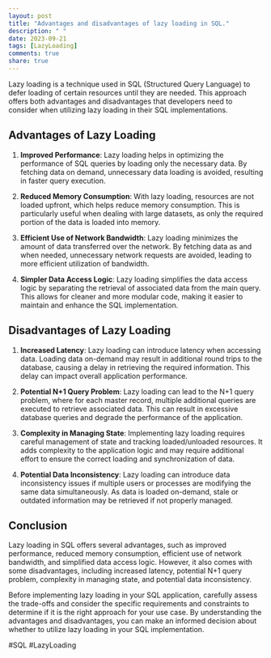 ```yaml
---
layout: post
title: "Advantages and disadvantages of lazy loading in SQL."
description: " "
date: 2023-09-21
tags: [LazyLoading]
comments: true
share: true
---
```


Lazy loading is a technique used in SQL (Structured Query Language) to defer loading of certain resources until they are needed. This approach offers both advantages and disadvantages that developers need to consider when utilizing lazy loading in their SQL implementations.

## Advantages of Lazy Loading

1. **Improved Performance**: Lazy loading helps in optimizing the performance of SQL queries by loading only the necessary data. By fetching data on demand, unnecessary data loading is avoided, resulting in faster query execution.

2. **Reduced Memory Consumption**: With lazy loading, resources are not loaded upfront, which helps reduce memory consumption. This is particularly useful when dealing with large datasets, as only the required portion of the data is loaded into memory.

3. **Efficient Use of Network Bandwidth**: Lazy loading minimizes the amount of data transferred over the network. By fetching data as and when needed, unnecessary network requests are avoided, leading to more efficient utilization of bandwidth.

4. **Simpler Data Access Logic**: Lazy loading simplifies the data access logic by separating the retrieval of associated data from the main query. This allows for cleaner and more modular code, making it easier to maintain and enhance the SQL implementation.

## Disadvantages of Lazy Loading

1. **Increased Latency**: Lazy loading can introduce latency when accessing data. Loading data on-demand may result in additional round trips to the database, causing a delay in retrieving the required information. This delay can impact overall application performance.

2. **Potential N+1 Query Problem**: Lazy loading can lead to the N+1 query problem, where for each master record, multiple additional queries are executed to retrieve associated data. This can result in excessive database queries and degrade the performance of the application.

3. **Complexity in Managing State**: Implementing lazy loading requires careful management of state and tracking loaded/unloaded resources. It adds complexity to the application logic and may require additional effort to ensure the correct loading and synchronization of data.

4. **Potential Data Inconsistency**: Lazy loading can introduce data inconsistency issues if multiple users or processes are modifying the same data simultaneously. As data is loaded on-demand, stale or outdated information may be retrieved if not properly managed.

## Conclusion

Lazy loading in SQL offers several advantages, such as improved performance, reduced memory consumption, efficient use of network bandwidth, and simplified data access logic. However, it also comes with some disadvantages, including increased latency, potential N+1 query problem, complexity in managing state, and potential data inconsistency.

Before implementing lazy loading in your SQL application, carefully assess the trade-offs and consider the specific requirements and constraints to determine if it is the right approach for your use case. By understanding the advantages and disadvantages, you can make an informed decision about whether to utilize lazy loading in your SQL implementation.

#SQL #LazyLoading